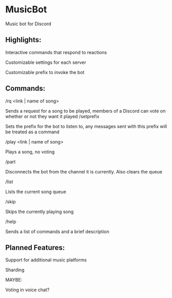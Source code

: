 # MusicBot
Music bot for Discord

## Highlights:

Interactive commands that respond to reactions

Customizable settings for each server

Customizable prefix to invoke the bot

## Commands:


/rq <link | name of song>

Sends a request for a song to be played, members of a Discord can vote on whether or not they want it played
/setprefix <prefix>

Sets the prefix for the bot to listen to, any messages sent with this prefix will be treated as a command

/play <link | name of song>

Plays a song, no voting

/part

Disconnects the bot from the channel it is currently. Also clears the queue

/list

Lists the current song queue

/skip

Skips the currently playing song

/help

Sends a list of commands and a brief description

## Planned Features:

Support for additional music platforms

Sharding

MAYBE:

Voting in voice chat?
